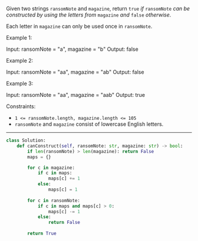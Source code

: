 Given two strings `ransomNote` and `magazine`, return `true` _if_ `ransomNote` _can be constructed by using the letters from_ `magazine` _and_ `false` _otherwise_.

Each letter in `magazine` can only be used once in `ransomNote`.

Example 1:

Input: ransomNote = "a", magazine = "b"
Output: false

Example 2:

Input: ransomNote = "aa", magazine = "ab"
Output: false

Example 3:

Input: ransomNote = "aa", magazine = "aab"
Output: true

Constraints:

- `1 <= ransomNote.length, magazine.length <= 105`
- `ransomNote` and `magazine` consist of lowercase English letters.

---

```python
class Solution:
    def canConstruct(self, ransomNote: str, magazine: str) -> bool:
        if len(ransomNote) > len(magazine): return False
        maps = {}

        for c in magazine:
            if c in maps:
                maps[c] += 1
            else:
                maps[c] = 1
        
        for c in ransomNote:
            if c in maps and maps[c] > 0:
                maps[c] -= 1
            else:
                return False
        
        return True
```